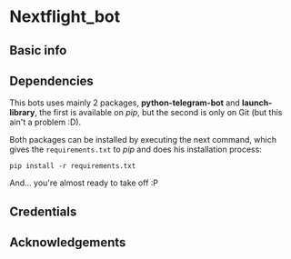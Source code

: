 # Nextflight_bot

## Basic info

## Dependencies
This bots uses mainly 2 packages, **python-telegram-bot** and **launch-library**, the first is available on *pip*, but the second is only on Git (but this ain't a problem :D).

Both packages can be installed by executing the next command, which gives the `requirements.txt` to *pip* and does his installation process:

```
pip install -r requirements.txt
```

And... you're almost ready to take off :P

## Credentials

## Acknowledgements

